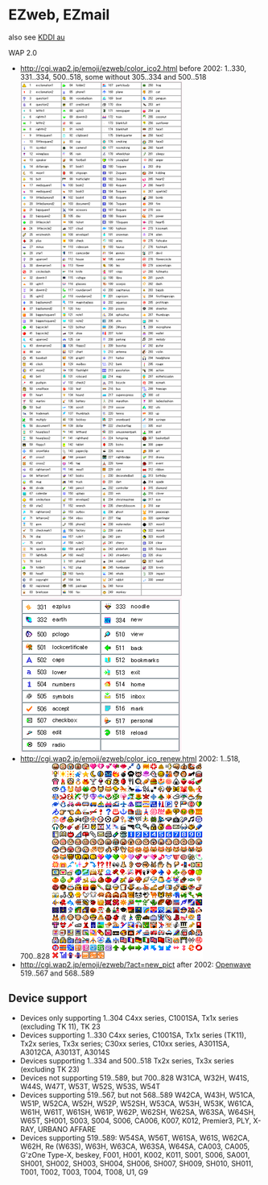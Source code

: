 # EZweb, EZmail #

also see [KDDI au](../kddi-au/)

WAP 2.0

- <http://cgi.wap2.jp/emoji/ezweb/color_ico2.html> before 2002: 1..330, 331..334, 500..518, some without 305..334 and 500..518
	![1..330](color_ico2.gif)
	![331..334, 500..518](color_ico_wap2_plus.gif)
- <http://cgi.wap2.jp/emoji/ezweb/color_ico_renew.html> 2002: 1..518, 700..828
	![1..518, 700..828](color_renew.gif)
- <http://cgi.wap2.jp/emoji/ezweb/?act=new_pict> after 2002: [Openwave](../openwave/) 519..567 and 568..589

## Device support ##

* Devices only supporting 1..304
	C4xx series, C1001SA, 
	Tx1x series (excluding TK 11), TK 23
* Devices supporting 1..330
	C4xx series, C1001SA, 
	Tx1x series (TK11), Tx2x series, Tx3x series;
	C30xx series, C10xx series, 
	A3011SA, A3012CA, A3013T, A3014S
* Devices supporting 1..334 and 500..518
	Tx2x series, Tx3x series (excluding TK 23)
* Devices not supporting 519..589, but 700..828
	W31CA, W32H, 
	W41S, W44S, W47T, 
	W53T, W52S, W53S, W54T
* Devices supporting 519..567, but not 568..589
	W42CA, W43H, 
	W51CA, W51P, W52CA, W52H, W52P, W52SH, W53CA, W53H, W53K, 
	W61CA, W61H, W61T, W61SH, W61P, W62P, W62SH, W62SA, W63SA, W64SH, W65T, 
	SH001, S003, S004, S006, CA006, K007, K012, 
	Premier3, PLY, X-RAY, URBANO AFFARE
* Devices supporting 519..589:
	W54SA, W56T, 
	W61SA, W61S, W62CA, W62H, Re (W63S), W63H, W63CA, W63SA, W64SA, 
	CA003, CA005, 
	G'zOne Type-X, beskey, F001, H001, 
	K002, K011, 
	S001, S006, SA001, 
	SH001, SH002, SH003, SH004, SH006, SH007, SH009, SH010, SH011, 
	T001, T002, T003, T004, T008, 
	U1, G9
